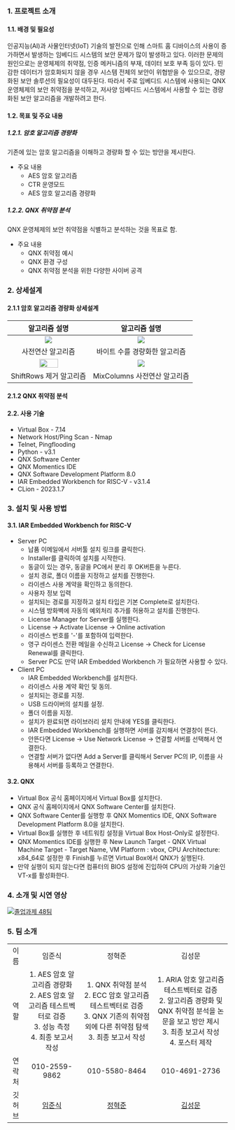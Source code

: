 ### 1. 프로젝트 소개
#### 1.1. 배경 및 필요성
인공지능(AI)과 사물인터넷(IoT) 기술의 발전으로 인해 스마트 홈 디바이스의 사용이 증가하면서 발생하는 임베디드 시스템의 보안 문제가 많이 발생하고 있다.
이러한 문제의 원인으로는 운영체제의 취약점, 인증 메커니즘의 부재, 데이터 보호 부족 등이 있다. 
민감한 데이터가 암호화되지 않을 경우 시스템 전체의 보안이 위협받을 수 있으므로, 경량화된 보안 솔루션의 필요성이 대두된다.
따라서 주로 임베디드 시스템에 사용되는 QNX 운영체제의 보안 취약점을 분석하고, 저사양 임베디드 시스템에서 사용할 수 있는 경량화된 보안 알고리즘을 개발하려고 한다.

#### 1.2. 목표 및 주요 내용
##### 1.2.1. 암호 알고리즘 경량화
기존에 있는 암호 알고리즘을 이해하고 경량화 할 수 있는 방안을 제시한다.
- 주요 내용
  - AES 암호 알고리즘
  - CTR 운영모드
  - AES 암호 알고리즘 경량화
##### 1.2.2. QNX 취약점 분석
QNX 운영체제의 보안 취약점을 식별하고 분석하는 것을 목표로 함.
- 주요 내용
  - QNX 취약점 예시
  - QNX 환경 구성
  - QNX 취약점 분석을 위한 다양한 사이버 공격


### 2. 상세설계
#### 2.1.1 암호 알고리즘 경량화 상세설계
알고리즘 설명 | 알고리즘 설명
:---:|:---:|
<img src = "https://github.com/user-attachments/assets/9b07136e-170d-4d5a-b072-8b4aca0bbe01"> | <img src = "https://github.com/user-attachments/assets/b50ac5f6-8ffb-40cc-8287-c1efecc5f6c8">
사전연산 알고리즘|바이트 수를 경량화한 알고리즘
<img src = "https://github.com/user-attachments/assets/83fda375-5d82-43af-9585-9bd754ff1322" width = "50%" height = "50%"> | <img src = "https://github.com/user-attachments/assets/284c4b0b-6e97-4a1e-b6c3-e252a40ffb4c">
ShiftRows 제거 알고리즘|MixColumns 사전연산 알고리즘
#### 2.1.2 QNX 취약점 분석

#### 2.2. 사용 기술

- Virtual Box - 7.14
- Network Host/Ping Scan - Nmap
- Telnet, Pingflooding
- Python - v3.1
- QNX Software Center
- QNX Momentics IDE
- QNX Software Development Platform 8.0
- IAR Embedded Workbench for RISC-V - v3.1.4
- CLion - 2023.1.7

### 3. 설치 및 사용 방법
#### 3.1. IAR Embedded Workbench for RISC-V
- Server PC
  - 납품 이메일에서 서버툴 설치 링크를 클릭한다.
  - Installer를 클릭하여 설치를 시작한다.
  - 동글이 있는 경우, 동글을 PC에서 분리 후 OK버튼을 누른다.
  - 설치 경로, 폴더 이름을 지정하고 설치를 진행한다.
  - 라이센스 사용 계약을 확인하고 동의한다.
  - 사용자 정보 입력
  - 설치되는 경로를 지정하고 설치 타입은 기본 Complete로 설치한다.
  - 시스템 방화벽에 자동의 예외처리 추가를 허용하고 설치를 진행한다.
  - License Manager for Server를 실행한다.
  - License -> Activate License -> Online activation
  - 라이센스 번호를 '-'를 포함하여 입력한다.
  - 영구 라이센스 전환 메일을 수신하고 License -> Check for License Renewal를 클릭한다.
  - Server PC도 만약 IAR Embedded Workbench 가 필요하면 사용할 수 있다.
- Client PC
  - IAR Embedded Workbench를 설치한다.
  - 라이센스 사용 계약 확인 및 동의.
  - 설치되는 경로를 지정.
  - USB 드라이버의 설치를 설정.
  - 폴더 이름을 지정.
  - 설치가 완료되면 라이브러리 설치 안내에 YES를 클릭한다.
  - IAR Embedded Workbench를 실행하면 서버를 감지해서 연결창이 뜬다.
  - 안뜬다면 License -> Use Network License -> 연결할 서버를 선택해서 연결한다.
  - 연결할 서버가 없다면 Add a Server를 클릭해서 Server PC의 IP, 이름을 사용해서 서버를 등록하고 연결한다.
#### 3.2. QNX 
- Virtual Box 공식 홈페이지에서 Virtual Box를 설치한다.
- QNX 공식 홈페이지에서 QNX Software Center를 설치한다.
- QNX Software Center를 실행항 후 QNX Momentics IDE, QNX Software Development Platform 8.0을 설치한다.
- Virtual Box를 실행한 후 네트워킹 설정을 Virtual Box Host-Only로 설정한다.
- QNX Momentics IDE를 실행한 후 New Launch Target - QNX Virtual Machine Target - Target Name, VM Platform : vbox, CPU Architecture: x84_64로 설정한 후 Finish를 누르면 Virtual Box에서 QNX가 실행된다.
- 만약 실행이 되지 않는다면 컴퓨터의 BIOS 설정에 진입하여 CPU의 가상화 기술인 VT-x를 활성화한다.

### 4. 소개 및 시연 영상
[![졸업과제 48팀](http://img.youtube.com/vi/yt2jiEOSTUk&t=135s/0.jpeg)](https://www.youtube.com/watch?v=yt2jiEOSTUk&t=135s)

### 5. 팀 소개

<div align = "center">
  <table align = "center">
    <tr align = "center">
      <td>이름</td>
      <td>임준식</td>
      <td>정혁준</td>
      <td>김성문</td>
    </tr>
    <tr align = "center">
      <td>역할</td>
      <td>1. AES 암호 알고리즘 경량화 <br/>
          2. AES 암호 알고리즘 테스트벡터로 검증 <br/>
          3. 성능 측정<br/>
          4. 최종 보고서 작성
      </td>
      <td>
          1. QNX 취약점 분석<br/>
          2. ECC 암호 알고리즘 테스트벡터로 검증<br/>
          3. QNX 기존의 취약점 외에 다른 취약점 탐색
          3. 최종 보고서 작성<br/>
      </td>
      <td>
          1. ARIA 암호 알고리즘 테스트벡터로 검증<br/>
          2. 알고리즘 경량화 및 QNX 취약점 분석을 논문을 보고 방안 제시<br/>
          3. 최종 보고서 작성 <br/>
          4. 포스터 제작 <br/>
      </td>
    </tr>
   <tr align = "center"> 
     <td>연락처</td>
     <td>010-2559-9862</td>
     <td>010-5580-8464</td>
     <td>010-4691-2736</td>
   </tr>
   <tr align = "center">
     <td>깃허브</td>   
     <td> <a href = "https://github.com/rkrzy">임준식</a></td>
     <td> <a href = "https://github.com/juni0317">정혁준</a></td>
     <td> <a href = "https://github.com/doorcs">김성문</a></td>          
   </tr>
</table>
</div>

